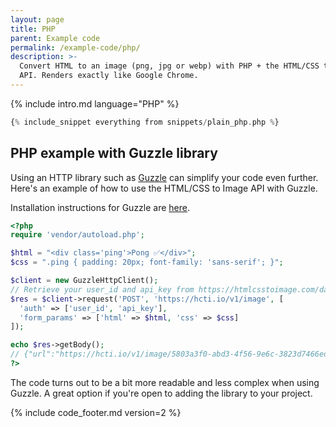 ```yaml
---
layout: page
title: PHP
parent: Example code
permalink: /example-code/php/
description: >-
  Convert HTML to an image (png, jpg or webp) with PHP + the HTML/CSS to Image
  API. Renders exactly like Google Chrome.
---
```

{% include intro.md language="PHP" %}


```php
{% include_snippet everything from snippets/plain_php.php %}
```

## PHP example with Guzzle library

Using an HTTP library such as [Guzzle](https://github.com/guzzle/guzzle) can simplify your code even further. Here's an example of how to use the HTML/CSS to Image API with Guzzle.

Installation instructions for Guzzle are [here](https://github.com/guzzle/guzzle#installing-guzzle).

```php
<?php
require 'vendor/autoload.php';

$html = "<div class='ping'>Pong ✅</div>";
$css = ".ping { padding: 20px; font-family: 'sans-serif'; }";

$client = new GuzzleHttpClient();
// Retrieve your user_id and api_key from https://htmlcsstoimage.com/dashboard
$res = $client->request('POST', 'https://hcti.io/v1/image', [
  'auth' => ['user_id', 'api_key'],
  'form_params' => ['html' => $html, 'css' => $css]
]);

echo $res->getBody();
// {"url":"https://hcti.io/v1/image/5803a3f0-abd3-4f56-9e6c-3823d7466ed6"}
?>
```

The code turns out to be a bit more readable and less complex when using Guzzle. A great option if you're open to adding the library to your project.

{% include code_footer.md version=2 %}
